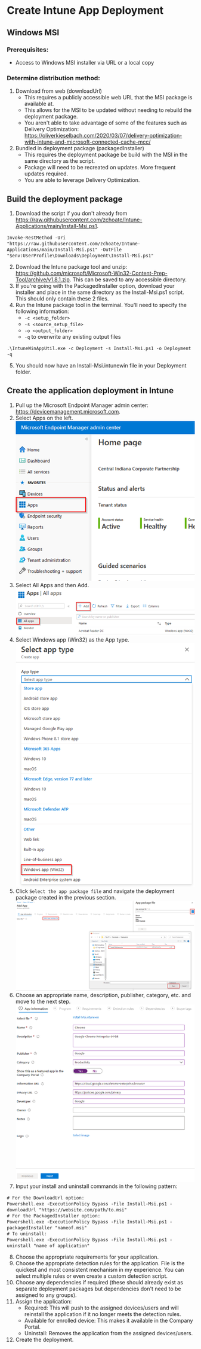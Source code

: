 # Create Intune App Deployment
## Windows MSI

### Prerequisites:
- Access to Windows MSI installer via URL or a local copy

### Determine distribution method:
1. Download from web (downloadUrl)
    - This requires a publicly accessible web URL that the MSI package is available at.
    - This allows for the MSI to be updated without needing to rebuild the deployment package.
    - You aren't able to take advantage of some of the features such as Delivery Optimization: https://oliverkieselbach.com/2020/03/07/delivery-optimization-with-intune-and-microsoft-connected-cache-mcc/
2. Bundled in deployment package (packagedInstaller)
    - This requires the deployment package be build with the MSI in the same directory as the script.
    - Package will need to be recreated on updates. More frequent updates required.
    - You are able to leverage Delivery Optimization.

## Build the deployment package
1. Download the script if you don't already from https://raw.githubusercontent.com/zchoate/Intune-Applications/main/Install-Msi.ps1. 
```
Invoke-RestMethod -Uri "https://raw.githubusercontent.com/zchoate/Intune-Applications/main/Install-Msi.ps1" -OutFile "$env:UserProfile\Downloads\Deployment\Install-Msi.ps1"
```
2. Download the Intune package tool and unzip: https://github.com/microsoft/Microsoft-Win32-Content-Prep-Tool/archive/v1.8.1.zip. This can be saved to any accessible directory.
3. If you're going with the PackagedInstaller option, download your installer and place in the same directory as the Install-Msi.ps1 script. This should only contain these 2 files.
4. Run the Intune package tool in the terminal. You'll need to specify the following information:
    - `-c <setup_folder>`
    - `-s <source_setup_file>`
    - `-o <output_folder>`
    - `-q` to overwrite any existing output files
```
.\IntuneWinAppUtil.exe -c Deployment -s Install-Msi.ps1 -o Deployment -q
```
5. You should now have an Install-Msi.intunewin file in your Deployment folder.

## Create the application deployment in Intune
1. Pull up the Microsoft Endpoint Manager admin center: https://devicemanagement.microsoft.com.
2. Select Apps on the left.  
![Endpoint Manager admin center, Apps](AppDeployment_2.png)
4. Select All Apps and then Add.
![Endpoint Manager admin center, Apps, All Apps, Add](AppDeployment_3.png)
5. Select Windows app (Win32) as the App type. 
![Select app type, Windows app (Win32)](AppDeployment_4.png)
6. Click `Select the app package file` and navigate the deployment package created in the previous section. 
![Select app package file, Open, File Select, Open](AppDeployment_5.png)
7. Choose an appropriate name, description, publisher, category, etc. and move to the next step. 
![App information page: Name, Description, Publisher, Category, Show this as a featured app in the company portal, infomation url, privacy url](AppDeployment_6.png)
8. Input your install and uninstall commands in the following pattern:
```
# For the DownloadUrl option:
Powershell.exe -ExecutionPolicy Bypass -File Install-Msi.ps1 -downloadUrl "https://website.com/path/to.msi"
# For the PackagedInstaller option:
Powershell.exe -ExecutionPolicy Bypass -File Install-Msi.ps1 -packagedInstaller "nameof.msi"
# To uninstall:
Powershell.exe -ExecutionPolicy Bypass -File Install-Msi.ps1 -uninstall "name of application"
```
8. Choose the appropriate requirements for your application.
9. Choose the appropriate detection rules for the application. File is the quickest and most consistent mechanism in my experience. You can select multiple rules or even create a custom detection script.
10. Choose any dependencies if required (these should already exist as separate deployment packages but dependencies don't need to be assigned to any groups).
11. Assign the application:
    - Required: This will push to the assigned devices/users and will reinstall the application if it no longer meets the detection rules.
    - Available for enrolled device: This makes it available in the Company Portal.
    - Uninstall: Removes the application from the assigned devices/users.
12. Create the deployment.
